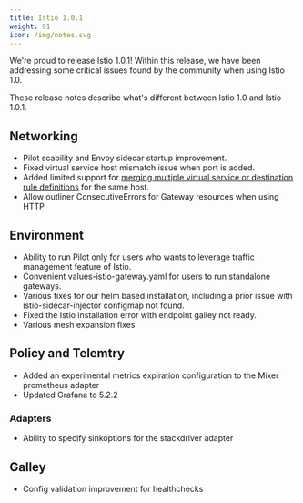 ```yaml
---
title: Istio 1.0.1
weight: 91
icon: /img/notes.svg
---
```


We're proud to release Istio 1.0.1! Within this release, we have been addressing some critical issues found by the community when using Istio 1.0.

These release notes describe what's different between Istio 1.0 and Istio 1.0.1. 

## Networking
- Pilot scability and Envoy sidecar startup improvement.
- Fixed virtual service host mismatch issue when port is added.
- Added limited support for [merging multiple virtual service or destination rule definitions](/help/ops/traffic-management/deploy-guidelines/#multiple-virtual-services-and-destination-rules-for-the-same-host) for the same host.
- Allow outliner ConsecutiveErrors for Gateway resources when using HTTP

## Environment
- Ability to run Pilot only for users who wants to leverage traffic management feature of Istio.  
- Convenient values-istio-gateway.yaml for users to run standalone gateways.
- Various fixes for our helm based installation, including a prior issue with istio-sidecar-injector configmap not found.
- Fixed the Istio installation error with endpoint galley not ready. 
- Various mesh expansion fixes

## Policy and Telemtry
- Added an experimental metrics expiration configuration to the Mixer prometheus adapter
- Updated Grafana to 5.2.2

### Adapters
- Ability to specify sinkoptions for the stackdriver adapter

## Galley
- Config validation improvement for healthchecks
